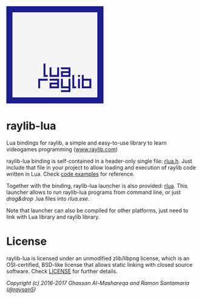 <img src="logo/raylib-lua_256x256.png" width=256>

# raylib-lua

Lua bindings for raylib, a simple and easy-to-use library to learn videogames programming (www.raylib.com)

raylib-lua binding is self-contained in a header-only single file: [rlua.h](src/rlua.h). Just include that file
in your project to allow loading and execution of raylib code written in Lua. Check [code examples](examples) for reference.

Together with the binding, raylib-lua launcher is also provided: [rlua](src/rlua.c). This launcher allows to run raylib-lua
programs from command line, or just *drag&drop* .lua files into *rlua.exe*.

Note that launcher can also be compiled for other platforms, just need to link with Lua library and raylib library.

# License

raylib-lua is licensed under an unmodified zlib/libpng license, which is an OSI-certified, 
BSD-like license that allows static linking with closed source software. Check [LICENSE](LICENSE) for further details.
	
*Copyright (c) 2016-2017 Ghassan Al-Mashareqa and Ramon Santamaria ([@raysan5](https://twitter.com/raysan5))*
